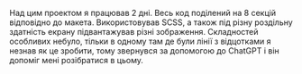 Над цим проектом я працював 2 дні. Весь код поділений на 8 секцій відповідно до макета. Використовував SCSS, а також під різну роздільну здатність екрану підвантажував різні зображення. Складностей особливих небуло, тільки в одному там де були лінії з відцотками я незнав як це зробити, тому звернувся за допомогою до ChatGPT і він допоміг мені розібратися в цьому.

